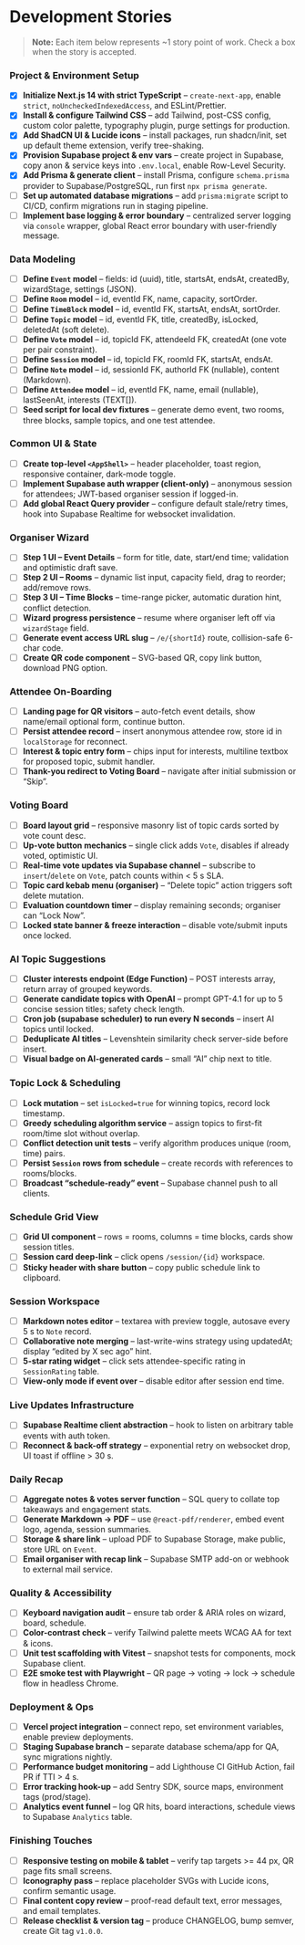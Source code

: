 # Development Stories

> **Note:** Each item below represents \~1 story point of work. Check a box when the story is accepted.

### Project & Environment Setup

- [x] **Initialize Next.js 14 with strict TypeScript** – `create-next-app`, enable `strict`, `noUncheckedIndexedAccess`, and ESLint/Prettier.
- [x] **Install & configure Tailwind CSS** – add Tailwind, post-CSS config, custom color palette, typography plugin, purge settings for production.
- [x] **Add ShadCN UI & Lucide icons** – install packages, run shadcn/init, set up default theme extension, verify tree-shaking.
- [x] **Provision Supabase project & env vars** – create project in Supabase, copy anon & service keys into `.env.local`, enable Row-Level Security.
- [x] **Add Prisma & generate client** – install Prisma, configure `schema.prisma` provider to Supabase/PostgreSQL, run first `npx prisma generate`.
- [ ] **Set up automated database migrations** – add `prisma:migrate` script to CI/CD, confirm migrations run in staging pipeline.
- [ ] **Implement base logging & error boundary** – centralized server logging via `console` wrapper, global React error boundary with user-friendly message.

### Data Modeling

- [ ] **Define `Event` model** – fields: id (uuid), title, startsAt, endsAt, createdBy, wizardStage, settings (JSON).
- [ ] **Define `Room` model** – id, eventId FK, name, capacity, sortOrder.
- [ ] **Define `TimeBlock` model** – id, eventId FK, startsAt, endsAt, sortOrder.
- [ ] **Define `Topic` model** – id, eventId FK, title, createdBy, isLocked, deletedAt (soft delete).
- [ ] **Define `Vote` model** – id, topicId FK, attendeeId FK, createdAt (one vote per pair constraint).
- [ ] **Define `Session` model** – id, topicId FK, roomId FK, startsAt, endsAt.
- [ ] **Define `Note` model** – id, sessionId FK, authorId FK (nullable), content (Markdown).
- [ ] **Define `Attendee` model** – id, eventId FK, name, email (nullable), lastSeenAt, interests (TEXT\[]).
- [ ] **Seed script for local dev fixtures** – generate demo event, two rooms, three blocks, sample topics, and one test attendee.

### Common UI & State

- [ ] **Create top-level `<AppShell>`** – header placeholder, toast region, responsive container, dark-mode toggle.
- [ ] **Implement Supabase auth wrapper (client-only)** – anonymous session for attendees; JWT-based organiser session if logged-in.
- [ ] **Add global React Query provider** – configure default stale/retry times, hook into Supabase Realtime for websocket invalidation.

### Organiser Wizard

- [ ] **Step 1 UI – Event Details** – form for title, date, start/end time; validation and optimistic draft save.
- [ ] **Step 2 UI – Rooms** – dynamic list input, capacity field, drag to reorder; add/remove rows.
- [ ] **Step 3 UI – Time Blocks** – time-range picker, automatic duration hint, conflict detection.
- [ ] **Wizard progress persistence** – resume where organiser left off via `wizardStage` field.
- [ ] **Generate event access URL slug** – `/e/{shortId}` route, collision-safe 6-char code.
- [ ] **Create QR code component** – SVG-based QR, copy link button, download PNG option.

### Attendee On-Boarding

- [ ] **Landing page for QR visitors** – auto-fetch event details, show name/email optional form, continue button.
- [ ] **Persist attendee record** – insert anonymous attendee row, store id in `localStorage` for reconnect.
- [ ] **Interest & topic entry form** – chips input for interests, multiline textbox for proposed topic, submit handler.
- [ ] **Thank-you redirect to Voting Board** – navigate after initial submission or “Skip”.

### Voting Board

- [ ] **Board layout grid** – responsive masonry list of topic cards sorted by vote count desc.
- [ ] **Up-vote button mechanics** – single click adds `Vote`, disables if already voted, optimistic UI.
- [ ] **Real-time vote updates via Supabase channel** – subscribe to `insert`/`delete` on `Vote`, patch counts within < 5 s SLA.
- [ ] **Topic card kebab menu (organiser)** – “Delete topic” action triggers soft delete mutation.
- [ ] **Evaluation countdown timer** – display remaining seconds; organiser can “Lock Now”.
- [ ] **Locked state banner & freeze interaction** – disable vote/submit inputs once locked.

### AI Topic Suggestions

- [ ] **Cluster interests endpoint (Edge Function)** – POST interests array, return array of grouped keywords.
- [ ] **Generate candidate topics with OpenAI** – prompt GPT-4.1 for up to 5 concise session titles; safety check length.
- [ ] **Cron job (supabase scheduler) to run every N seconds** – insert AI topics until locked.
- [ ] **Deduplicate AI titles** – Levenshtein similarity check server-side before insert.
- [ ] **Visual badge on AI-generated cards** – small “AI” chip next to title.

### Topic Lock & Scheduling

- [ ] **Lock mutation** – set `isLocked=true` for winning topics, record lock timestamp.
- [ ] **Greedy scheduling algorithm service** – assign topics to first-fit room/time slot without overlap.
- [ ] **Conflict detection unit tests** – verify algorithm produces unique (room, time) pairs.
- [ ] **Persist `Session` rows from schedule** – create records with references to rooms/blocks.
- [ ] **Broadcast “schedule-ready” event** – Supabase channel push to all clients.

### Schedule Grid View

- [ ] **Grid UI component** – rows = rooms, columns = time blocks, cards show session titles.
- [ ] **Session card deep-link** – click opens `/session/{id}` workspace.
- [ ] **Sticky header with share button** – copy public schedule link to clipboard.

### Session Workspace

- [ ] **Markdown notes editor** – textarea with preview toggle, autosave every 5 s to `Note` record.
- [ ] **Collaborative note merging** – last-write-wins strategy using updatedAt; display “edited by X sec ago” hint.
- [ ] **5-star rating widget** – click sets attendee-specific rating in `SessionRating` table.
- [ ] **View-only mode if event over** – disable editor after session end time.

### Live Updates Infrastructure

- [ ] **Supabase Realtime client abstraction** – hook to listen on arbitrary table events with auth token.
- [ ] **Reconnect & back-off strategy** – exponential retry on websocket drop, UI toast if offline > 30 s.

### Daily Recap

- [ ] **Aggregate notes & votes server function** – SQL query to collate top takeaways and engagement stats.
- [ ] **Generate Markdown → PDF** – use `@react-pdf/renderer`, embed event logo, agenda, session summaries.
- [ ] **Storage & share link** – upload PDF to Supabase Storage, make public, store URL on `Event`.
- [ ] **Email organiser with recap link** – Supabase SMTP add-on or webhook to external mail service.

### Quality & Accessibility

- [ ] **Keyboard navigation audit** – ensure tab order & ARIA roles on wizard, board, schedule.
- [ ] **Color-contrast check** – verify Tailwind palette meets WCAG AA for text & icons.
- [ ] **Unit test scaffolding with Vitest** – snapshot tests for components, mock Supabase client.
- [ ] **E2E smoke test with Playwright** – QR page → voting → lock → schedule flow in headless Chrome.

### Deployment & Ops

- [ ] **Vercel project integration** – connect repo, set environment variables, enable preview deployments.
- [ ] **Staging Supabase branch** – separate database schema/app for QA, sync migrations nightly.
- [ ] **Performance budget monitoring** – add Lighthouse CI GitHub Action, fail PR if TTI > 4 s.
- [ ] **Error tracking hook-up** – add Sentry SDK, source maps, environment tags (prod/stage).
- [ ] **Analytics event funnel** – log QR hits, board interactions, schedule views to Supabase `Analytics` table.

### Finishing Touches

- [ ] **Responsive testing on mobile & tablet** – verify tap targets >= 44 px, QR page fits small screens.
- [ ] **Iconography pass** – replace placeholder SVGs with Lucide icons, confirm semantic usage.
- [ ] **Final content copy review** – proof-read default text, error messages, and email templates.
- [ ] **Release checklist & version tag** – produce CHANGELOG, bump semver, create Git tag `v1.0.0`.
